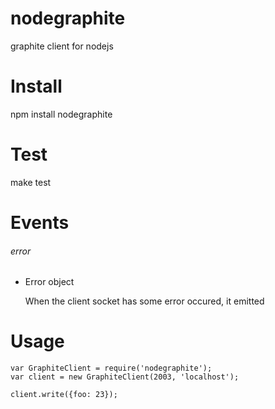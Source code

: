 nodegraphite
============
graphite client for nodejs


Install
============
npm install nodegraphite

Test
============
make test


Events
============
###### error
+	Error object

	When the client socket has some error occured, it emitted



Usage
============
```
var GraphiteClient = require('nodegraphite');
var client = new GraphiteClient(2003, 'localhost');

client.write({foo: 23});
```